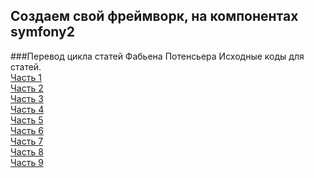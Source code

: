 Создаем свой фреймворк, на компонентах symfony2
-----------------------------------------------
###Перевод цикла статей Фабьена Потенсьера
Исходные коды для статей.<br>
[Часть 1](http://boliev.ru/potencier_part1)<br />
[Часть 2](http://boliev.ru/potencier_part2)<br />
[Часть 3](http://boliev.ru/potencier_part3)<br />
[Часть 4](http://boliev.ru/potencier_part4)<br />
[Часть 5](http://boliev.ru/potencier_part5)<br />
[Часть 6](http://boliev.ru/potencier_part6)<br />
[Часть 7](http://boliev.ru/potencier_part7)<br />
[Часть 8](http://boliev.ru/potencier_part8)<br />
[Часть 9](http://boliev.ru/potencier_part9)<br />